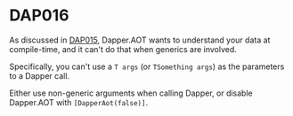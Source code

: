 ﻿# DAP016

As discussed in [DAP015](DAP015), Dapper.AOT wants to understand your data at compile-time, and it can't do that when generics are involved.

Specifically, you can't use a `T args` (or `TSomething args`) as the parameters to a Dapper call.

Either use non-generic arguments when calling Dapper, or disable Dapper.AOT with `[DapperAot(false)]`.